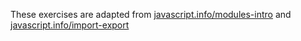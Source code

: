 These exercises are adapted from [javascript.info/modules-intro](https://javascript.info/modules-intro) and [javascript.info/import-export](https://javascript.info/import-export)
